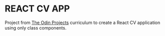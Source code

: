 # REACT CV APP

Project from [The Odin Projects](https://theodinproject.com/) curriculum to create a React CV application using only class components.